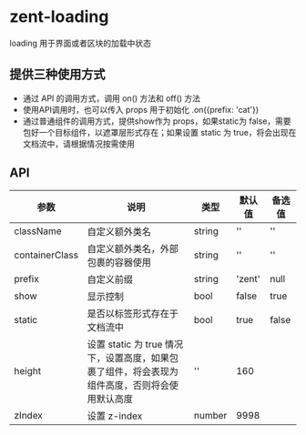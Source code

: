 # zent-loading

loading 用于界面或者区块的加载中状态

## 提供三种使用方式

* 通过 API 的调用方式，调用 on() 方法和 off() 方法
* 使用API调用时，也可以传入 props 用于初始化 .on({prefix: 'cat'})
* 通过普通组件的调用方式，提供show作为 props，如果static为 false，需要包好一个目标组件，以遮罩层形式存在；如果设置 static 为 true，将会出现在文档流中，请根据情况按需使用

## API

| 参数 | 说明 | 类型 | 默认值 | 备选值 |
|------|------|------|--------|--------|
| className | 自定义额外类名 | string | '' | '' |
| containerClass | 自定义额外类名，外部包裹的容器使用 | string | '' | '' |
| prefix | 自定义前缀 | string | 'zent' | null |
| show | 显示控制 | bool | false | true |
| static | 是否以标签形式存在于文档流中 | bool | true | false |
| height | 设置 static 为 true 情况下，设置高度，如果包裹了组件，将会表现为组件高度，否则将会使用默认高度 | '' | 160 |  |
| zIndex | 设置 z-index | number | 9998 | |
